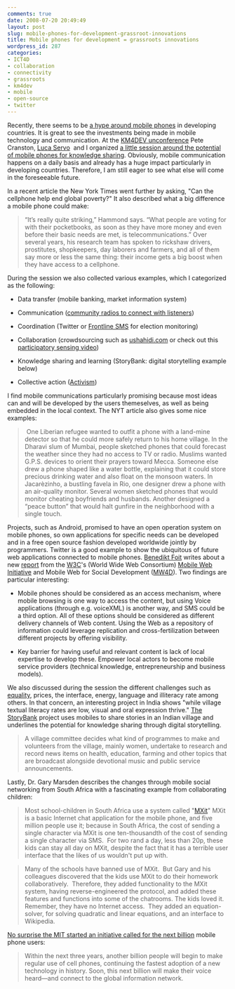 ```yaml
---
comments: true
date: 2008-07-20 20:49:49
layout: post
slug: mobile-phones-for-development-grassroot-innovations
title: Mobile phones for development = grassroots innovations
wordpress_id: 287
categories:
- ICT4D
- collaboration
- connectivity
- grassroots
- km4dev
- mobile
- open-source
- twitter
---
```


Recently, there seems to be [a hype around mobile phones](http://www.comminit.com/en/node/270107/38) in developing countries. It is great to see the investments being made in mobile technology and communication. At the [KM4DEV unconference](http://wiki.km4dev.org/wiki/index.php/Open_Space_Discussion_Reports) Pete Cranston, [Luca Servo](http://talksharelearn.wordpress.com/)  and I organized [a little session around the potential of mobile phones for knowledge sharing](http://wiki.km4dev.org/wiki/index.php/Discussion_Report_29_Christian_Kreutz_%26_Pete_Cranston_-_Using_mobile_phones_for_knowledge_sharing). Obviously, mobile communication happens on a daily basis and already has a huge impact particularly in developing countries. Therefore, I am still eager to see what else will come in the foreseeable future.

In a recent article the New York Times went further by asking, "Can the cellphone help end global poverty?" It also described what a big difference a mobile phone could make:


> “It’s really quite striking,” Hammond says. “What people are voting for with their pocketbooks, as soon as they have more money and even before their basic needs are met, is telecommunications.” Over several years, his research team has spoken to rickshaw drivers, prostitutes, shopkeepers, day laborers and farmers, and all of them say more or less the same thing: their income gets a big boost when they have access to a cellphone.


During the session we also collected various examples, which I categorized as the following:



	
  * Data transfer (mobile banking, market information system)

	
  * Communication ([community radios to connect with listeners](http://comunica.org/radio2.0/archives/87))

	
  * Coordination (Twitter or [Frontline SMS](http://www.frontlinesms.com/) for election monitoring)

	
  * Collaboration (crowdsourcing such as [ushahidi.com](http://www.ushahidi.com) or check out this [participatory sensing video](http://www.youtube.com/watch?v=t-ItfpA3XiY))

	
  * Knowledge sharing and learning (StoryBank: digital storytelling example below)

	
  * Collective action ([Activism](http://mobileactive.org/))


I find mobile communications particularly promising because most ideas can and will be developed by the users themeselves, as well as being embedded in the local context. The NYT article also gives some nice examples:


>  One Liberian refugee wanted to outfit a phone with a land-mine detector so that he could more safely return to his home village. In the Dharavi slum of Mumbai, people sketched phones that could forecast the weather since they had no access to TV or radio. Muslims wanted G.P.S. devices to orient their prayers toward Mecca. Someone else drew a phone shaped like a water bottle, explaining that it could store precious drinking water and also float on the monsoon waters. In Jacarèzinho, a bustling favela in Rio, one designer drew a phone with an air-quality monitor. Several women sketched phones that would monitor cheating boyfriends and husbands. Another designed a “peace button” that would halt gunfire in the neighborhood with a single touch.


Projects, such as Android, promised to have an open operation system on mobile phones, so own applications for specific needs can be developed and in a free open source fashion developed worldwide jointly by programmers. Twitter is a good example to show the ubiquitous of future web applications connected to mobile phones. [Benedikt Foit](http://www.lewebmobile.com/2008/07/report-mobile-technologies-fostering.html) writes about a new [report](http://www.w3.org/2008/02/MS4D_WS/exec_summary.html) from the [W3C](http://www.w3.org/)'s (World Wide Web Consortium) [Mobile Web Initiative](http://www.w3.org/blog/MWI/) and Mobile Web for Social Development ([MW4D](http://www.w3.org/2008/MW4D/)). Two findings are particular interesting:



	
  * Mobile phones should be considered as an access mechanism, where mobile browsing is one way to access the content, but using Voice applications (through e.g. voiceXML) is another way, and SMS could be a third option. All of these options should be considered as different delivery channels of Web content. Using the Web as a repository of information could leverage replication and cross-fertilization between different projects by offering visibility.

	
  * Key barrier for having useful and relevant content is lack of local expertise to develop these. Empower local actors to become mobile service providers (technical knowledge, entrepreneurship and business models).


We also discussed during the session the different challenges such as [equality](http://www.smartmobs.com/2008/07/12/development-through-mobiles/), prices, the interface, energy, language and illiteracy rate among others. In that concern, an interesting project in India shows "while village textual literacy rates are low, visual and oral expression thrive." [The StoryBank](http://www.cs.swan.ac.uk/storybank/index.php) project uses mobiles to share stories in an Indian village and underlines the potential for knowledge sharing through digital storytelling.


> A village committee decides what kind of programmes to make and volunteers from the village, mainly women, undertake to research and record news items on health, education, farming and other topics that are broadcast alongside devotional music and public service announcements.


Lastly, Dr. Gary Marsden describes the changes through mobile social networking from South Africa with a fascinating example from collaborating children:


> Most school-children in South Africa use a system called "[MXit](http://www.mxit.com/)" MXit is a basic Internet chat application for the mobile phone, and five million people use it; because in South Africa, the cost of sending a single character via MXit is one ten-thousandth of the cost of sending a single character via SMS.  For two rand a day, less than 20p, these kids can stay all day on MXit, despite the fact that it has a terrible user interface that the likes of us wouldn't put up with.




> Many of the schools have banned use of MXit.  But Gary and his colleagues discovered that the kids use MXit to do their homework collaboratively.  Therefore, they added functionality to the MXit system, having reverse-engineered the protocol, and added these features and functions into some of the chatrooms. The kids loved it.  Remember, they have no Internet access.  They added an equation-solver, for solving quadratic and linear equations, and an interface to Wikipedia.


[No surprise the MIT started an initiative called for the next billion](http://nextbillion.mit.edu/) mobile phone users:


> Within the next three years, another billion people will begin to make regular use of cell phones, continuing the fastest adoption of a new technology in history. Soon, this next billion will make their voice heard—and connect to the global information network.
